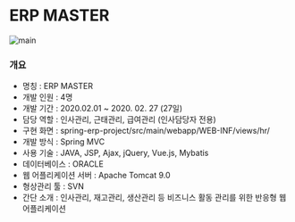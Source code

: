 # ERP MASTER
![main](https://user-images.githubusercontent.com/60464424/78417585-82bb1400-766e-11ea-8fe2-421f126e81bf.png)
### 개요
  - 명칭 : ERP MASTER
  - 개발 인원 : 4명
  - 개발 기간 :  2020.02.01 ~ 2020. 02. 27 (27일)
  - 담당 역할 :  인사관리, 근태관리, 급여관리  (인사담당자 전용)
  - 구현 화면 :  spring-erp-project/src/main/webapp/WEB-INF/views/hr/               
  - 개발 방식 : Spring MVC 
  - 사용 기술 : JAVA, JSP, Ajax, jQuery, Vue.js, Mybatis
  - 데이터베이스 : ORACLE
  - 웹 어플리케이션 서버 : Apache Tomcat 9.0
  - 형상관리 툴 : SVN 
  - 간단 소개 : 인사관리, 재고관리, 생산관리 등 비즈니스 활동 관리를 위한 반응형 웹 어플리케이션

  

